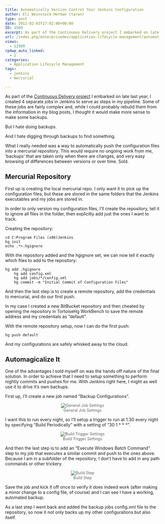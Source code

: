 ```yaml
---
title: Automatically Version Control Your Jenkins Configuration
author: Eli Weinstock-Herman (tarwn)
type: post
date: 2012-02-03T17:02:00+00:00
ID: 1509
excerpt: As part of the Continuous Delivery project I embarked on late last year, I created 4 separate jobs in Jenkins to serve as steps in my pipeline. Some of these jobs are fairly complex and, while I could probably rebuild them from the information in my blog posts, I thought it would make more sense to make some backups.
url: /index.php/enterprisedev/application-lifecycle-management/automatically-version-control-your-jenkins/
views:
  - 12909
rp4wp_auto_linked:
  - 1
categories:
  - Application Lifecycle Management
tags:
  - jenkins
  - mercurial

---
```

As part of the [Continuous Delivery project][1] I embarked on late last year, I created 4 separate jobs in Jenkins to serve as steps in my pipeline. Some of these jobs are fairly complex and, while I could probably rebuild them from the information in my blog posts, I thought it would make more sense to make some backups. 

But I hate doing backups.

And I hate digging through backups to find something.

What I really needed was a way to automatically push the configuration files into a mercurial repository. This would require no ongoing work from me, &#8216;backups&#8217; that are taken only when there are changes, and very easy browsing of differences between versions or over time. Sold.

## Mercurial Repository

First up is creating the local mercurial repo. I only want it to pick up the configuration files, but these are stored in the same folders that the Jenkins executables and my jobs are stored in. 

In order to only version my configuration files, I&#8217;ll create the repository, tell it to ignore all files in the folder, then explicitly add just the ones I want to track.

Creating the repository:

```
cd C:Program Files (x86)Jenkins
hg init
echo .*>.hgignore
```
With the repository added and the hgignore set, we can now tell it exactly which files to add to the repository:

```
hg add .hgignore
	hg add config.xml
	hg add jobs/*/config.xml
	hg commit -m "Initial Commit of Configuration Files"
```
And then the last step is to create a remote repository, add the credentials to mercurial, and do our first push. 

In my case I created a new BitBucket repository and then cheated by opening the repository in TortoiseHg WorkBench to save the remote address and my credentials as &#8220;default&#8221;.

With the remote repository setup, now I can do the first push:

```
hg push default
```
And my configurations are safely whisked away to the cloud.

## Automagicalize It

One of the advantages I sold myself on was the hands off nature of the final solution. In order to achieve that I need to setup something to perform nightly commits and pushes for me. With Jenkins right here, I might as well use it to drive it&#8217;s own backups.

First up, I&#8217;ll create a new job named &#8220;Backup Configurations&#8221;.

<div style="text-align: center; font-size: .9em; color: #666666;">
  <img src="http://tiernok.com/LTDBlog/JenkinsBackups/1.png" title="General Job Settings" /><br /> General Job Settings
</div>

I want this to run every night, so I&#8217;ll setup a trigger to run at 1:30 every night by specifying &#8220;Build Periodically&#8221; with a setting of &#8220;30 1 \* \* *&#8221;.

<div style="text-align: center; font-size: .9em; color: #666666;">
  <img src="http://tiernok.com/LTDBlog/JenkinsBackups/2.png" title="Build Trigger Settings" /><br /> Build Trigger Settings
</div>

And then the last step is to add an &#8220;Execute Windows Batch Command&#8221; step to my job that executes a similar commit and push to the ones above. Because I am in a subfolder of the repository, I don&#8217;t have to add in any path commands or other trickery.

<div style="text-align: center; font-size: .9em; color: #666666;">
  <img src="http://tiernok.com/LTDBlog/JenkinsBackups/3.png" title="Build Step" /><br /> Build Step
</div>

Save the job and kick it off once to verify it does indeed work (after making a minor change to a config file, of course) and I can see I have a working, automated backup.

As a last step I went back and added the backup jobs config.xml file to the repository, so now it not only backs up my other configurations but also itself.

 [1]: http://wiki.ltd.local/index.php/Eli's_Continuous_Delivery_Project "See the wiki post on the project"